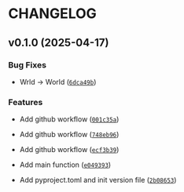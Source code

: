 # CHANGELOG


## v0.1.0 (2025-04-17)

### Bug Fixes

- Wrld -> World
  ([`6dca49b`](https://github.com/ampetelin/test/commit/6dca49bf1454cb851a5bd667293dacf07bee67ac))

### Features

- Add github workflow
  ([`001c35a`](https://github.com/ampetelin/test/commit/001c35a9b9c0f37767c25fe7278b0edd56f52167))

- Add github workflow
  ([`748eb96`](https://github.com/ampetelin/test/commit/748eb961cdfee0507b6c122260e49ed2c8a306b6))

- Add github workflow
  ([`ecf3b39`](https://github.com/ampetelin/test/commit/ecf3b3968d58d7d23e9e326ad024522be3f78b77))

- Add main function
  ([`e049393`](https://github.com/ampetelin/test/commit/e049393317c1fca9cf21911fb330af207b8c9d82))

- Add pyproject.toml and init version file
  ([`2b08653`](https://github.com/ampetelin/test/commit/2b08653dae008f1c55efffed4abeac40e5597ae7))
